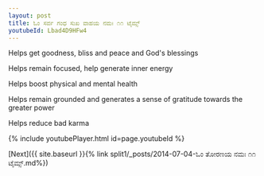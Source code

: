 ```yaml
---
layout: post
title: ಓಂ ಸರ್ವ ಗಂಧ ಸುಖ ವಾಹಯ ನಮಃ ೧೧ ಟೈಮ್ಸ್
youtubeId: Lbad4D9HFw4
---
```

 
 
Helps get goodness, bliss and peace and God's blessings
 
Helps remain focused, help generate inner energy 
 
Helps boost physical and mental health 
 
Helps remain grounded and generates a sense of gratitude towards the greater power 
 
Helps reduce bad karma
 
 
 
 


{% include youtubePlayer.html id=page.youtubeId %}
 
[Next]({{ site.baseurl }}{% link  split1/_posts/2014-07-04-ಓಂ ತೋರಣಯ ನಮಃ ೧೧ ಟೈಮ್ಸ್.md%})
 
